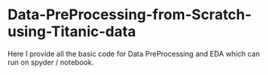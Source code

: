# Data-PreProcessing-from-Scratch-using-Titanic-data
Here I provide all the basic code for Data PreProcessing and EDA which can run on spyder / notebook. 
